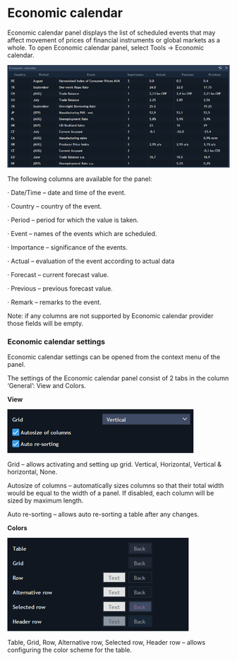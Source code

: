 # Economic calendar

Economic calendar panel displays the list of scheduled events that may affect movement of prices of financial instruments or global markets as a whole. To open Economic calendar panel, select Tools -&gt; Economic calendar.

![](../.gitbook/assets/kalendarik.png)


The following columns are available for the panel:

·         Date/Time – date and time of the event.

·         Country – country of the event.

·         Period – period for which the value is taken.

·         Event – names of the events which are scheduled.

·         Importance – significance of the events.

·         Actual – evaluation of the event according to actual data

·         Forecast – current forecast value.

·         Previous – previous forecast value.

·         Remark – remarks to the event.

Note: if any columns are not supported by Economic calendar provider those fields will be empty.

### **Economic calendar settings**

Economic calendar settings can be opened from the context menu of the panel.

The settings of the Economic calendar panel consist of 2 tabs in the column ‘General’: View and Colors.

**View**

![](../.gitbook/assets/set-calendar.png)


Grid  – allows activating and setting up grid. Vertical, Horizontal, Vertical & horizontal, None.

Autosize of columns – automatically sizes columns so that their total width would be equal to the width of a panel. If disabled, each column will be sized by maximum length.

Auto re-sorting – allows auto re-sorting a table after any changes.

**Colors**

![](../.gitbook/assets/color-set-calendar.png)


Table, Grid, Row, Alternative row, Selected row, Header row – allows configuring the color scheme for the table.

